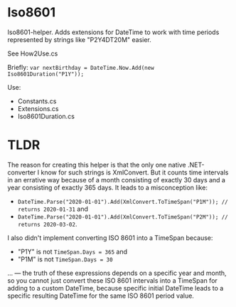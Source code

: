 # Iso8601
Iso8601-helper. Adds extensions for DateTime to work with time periods represented by strings like "P2Y4DT20M" easier.

See How2Use.cs

Briefly:
`var nextBirthday = DateTime.Now.Add(new Iso8601Duration("P1Y"));`

Use:

- Constants.cs
- Extensions.cs
- Iso8601Duration.cs

# TLDR
The reason for creating this helper is that the only one native .NET-converter I know for such strings is XmlConvert. But it counts time intervals in an errative way because of a month consisting of exactly 30 days and a year consisting of exactly 365 days. It leads to a misconception like:

- ```DateTime.Parse("2020-01-01").Add(XmlConvert.ToTimeSpan("P1M")); // returns 2020-01-31``` and
- ```DateTime.Parse("2020-01-01").Add(XmlConvert.ToTimeSpan("P2M")); // returns 2020-03-02```.

I also didn't implement converting ISO 8601 into a TimeSpan because:

- "P1Y" is not `TimeSpan.Days = 365` and
- "P1M" is not `TimeSpan.Days = 30`

... — the truth of these expressions depends on a specific year and month, so you cannot just convert these ISO 8601 intervals into a TimeSpan for adding to a custom DateTime, because specific initial DateTime leads to a specific resulting DateTime for the same ISO 8601 period value.
